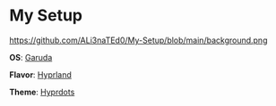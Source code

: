 # My Setup

https://github.com/ALi3naTEd0/My-Setup/blob/main/background.png

**OS**: [Garuda](https://garudalinux.org/)

**Flavor**: [Hyprland](https://hyprland.org/)

**Theme**: [Hyprdots](https://github.com/prasanthrangan/hyprdots)
